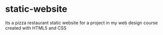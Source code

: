 # static-website
Its a pizza restaurant static website for a project in my web design course created with HTML5 and CSS
